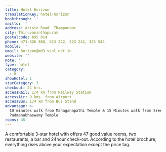 ```yaml
---
title: Hotel Horizon
translationKey: hotel-horizon
bookthrough: ''
mailto: ''
address: Aristo Road  Thampanoor
city: Thiruvananthapuram
postalcode: 695 014
phone: 471-326 888, 323 222, 323 242, 325 544
mobile: ''
email: horizon@md3.vsnl.net.in
website: ''
note: ''
type: hotel
category:
  - H
showHotel: 1
starCategory: 3
checkout: 24 hrs.
accessRail: 1/4 km from Railway Station
accessAir: 9 kms. from Airport
accessBus: 1/4 km from Bus Stand
advantage: >-
  10 minutes walk from Mahaganapathi Temple & 15 Minutes walk from Sree
  Padmanabhaswamy Temple
rooms: 45
---
```

A comfortable 3-star hotel with offers 47 good value rooms, two restaurants, a bar and 24hour check-out.  According to the hotel brochure, everything rises above your expectation except the price tag.